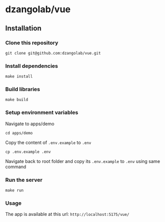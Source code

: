 # dzangolab/vue

## Installation

### Clone this repository

```
git clone git@github.com:dzangolab/vue.git
```

### Install dependencies

```
make install
```

### Build libraries

```
make build
```

### Setup environment variables

Navigate to apps/demo

```
cd apps/demo

```

Copy the content of `.env.example` to `.env`

```
cp .env.example .env
```

Navigate back to root folder and copy its `.env.example` to `.env` using same command

### Run the server

```
make run
```

### Usage

The app is available at this url: `http://localhost:5175/vue/`
